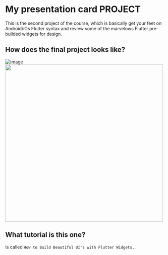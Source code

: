 # My presentation card PROJECT

This is the second project of the course, which is basically get your feet on Android/iOs Flutter syntax and review some
of the marvelows Flutter pre-builded widgets for design.

## How does the final project looks like?

![image](https://github.com/Pyzyryab/FlutterPractices/blob/main/my_presentation_card/images/image.png)
<img src="hhttps://github.com/Pyzyryab/FlutterPractices/blob/main/my_presentation_card/images/image.png" width="500" height="500">

## What tutorial is this one?

Is called `How to Build Beautiful UI's with Flutter Widgets.`.
